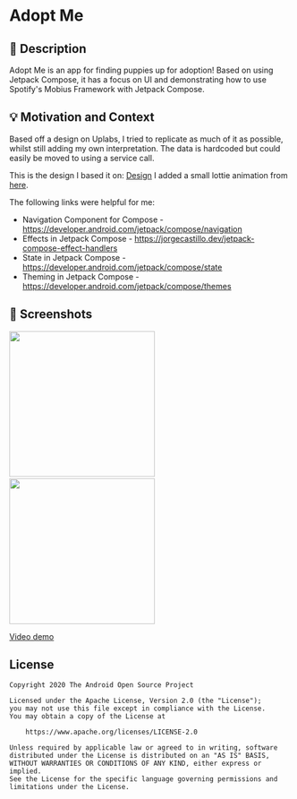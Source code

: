 # Adopt Me


## :scroll: Description
<!--- Describe your app in one or two sentences -->
Adopt Me is an app for finding puppies up for adoption! Based on using Jetpack Compose, it has a focus on UI and demonstrating how to use Spotify's Mobius Framework with Jetpack Compose. 

## :bulb: Motivation and Context
<!--- Optionally point readers to interesting parts of your submission. -->
<!--- What are you especially proud of? -->

Based off a design on Uplabs, I tried to replicate as much of it as possible, whilst still adding my own interpretation.
The data is hardcoded but could easily be moved to using a service call.

This is the design I based it on: [Design](https://www.uplabs.com/posts/pet-adoption-app-play-the-prototype-on-uigiants-com)
I added a small lottie animation from [here](https://lottiefiles.com/18265-my-french-bulldog).

The following links were helpful for me:
- Navigation Component for Compose - https://developer.android.com/jetpack/compose/navigation
- Effects in Jetpack Compose - https://jorgecastillo.dev/jetpack-compose-effect-handlers
- State in Jetpack Compose - https://developer.android.com/jetpack/compose/state
- Theming in Jetpack Compose - https://developer.android.com/jetpack/compose/themes

## :camera_flash: Screenshots
<!-- You can add more screenshots here if you like -->
<img src="/results/screenshot_1.png" width="260">&emsp;<img src="/results/screenshot_2.png" width="260">

[Video demo](https://github.com/riggaroo/adopt-me-compose/blob/main/results/video.mp4)

## License
```
Copyright 2020 The Android Open Source Project

Licensed under the Apache License, Version 2.0 (the "License");
you may not use this file except in compliance with the License.
You may obtain a copy of the License at

    https://www.apache.org/licenses/LICENSE-2.0

Unless required by applicable law or agreed to in writing, software
distributed under the License is distributed on an "AS IS" BASIS,
WITHOUT WARRANTIES OR CONDITIONS OF ANY KIND, either express or implied.
See the License for the specific language governing permissions and
limitations under the License.
```
